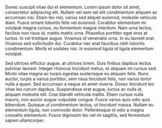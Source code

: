 Donec suscipit vitae dui et elementum. Lorem ipsum dolor sit amet, consectetur adipiscing elit. Nullam vel sem vel elit condimentum aliquam ac accumsan nisi. Etiam leo nisl, varius sed aliquet euismod, molestie vehicula diam. Fusce ornare lobortis felis vel euismod. Curabitur elementum mi volutpat magna cursus, eu fermentum magna interdum. Nam urna lectus, facilisis non risus id, mattis mattis urna. Phasellus porttitor eget eros at luctus. In vel tristique augue. Vivamus id venenatis urna. In eu laoreet erat. Vivamus sed sollicitudin dui. Curabitur nec erat faucibus nibh lobortis condimentum. Morbi et sodales nisi. In euismod ligula id ligula elementum volutpat.

Sed ultrices efficitur augue, at ultrices lorem. Duis finibus dapibus lectus pulvinar laoreet. Integer rhoncus tincidunt metus, et aliquam mi cursus sed. Morbi vitae magna ac turpis egestas scelerisque eu aliquam felis. Nunc auctor, turpis a varius porttitor, sem risus tincidunt felis, non varius tortor nulla a quam. Sed accumsan a neque sit amet viverra. Donec tincidunt leo vitae leo rutrum dapibus. Suspendisse erat augue, luctus ac nulla id, aliquam molestie elit. Cras blandit vehicula mattis. Etiam cursus nulla mauris, non auctor augue vulputate congue. Fusce varius quis odio quis bibendum. Quisque ut condimentum lectus, ut tincidunt massa. Nullam eu elementum ligula, non commodo dolor. Pellentesque id odio a magna convallis elementum. Fusce dignissim leo vel mi sagittis, sed fermentum sapien ullamcorper.